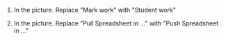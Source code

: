 1. In the picture. Replace "Mark work" with "Student work"

1. In the picture. Replace "Pull Spreadsheet in ..." with "Push Spreadsheet in ..."
